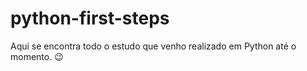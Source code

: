 # python-first-steps

Aqui se encontra todo o estudo que venho realizado em Python até o momento. 😉
